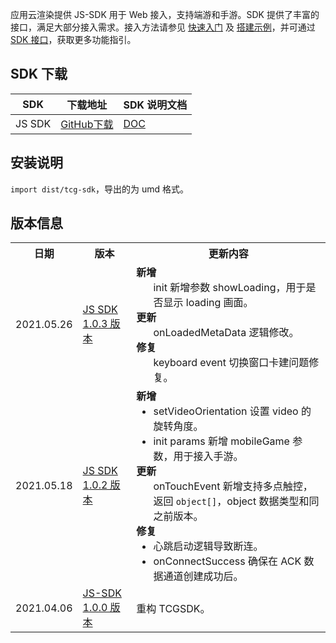 应用云渲染提供 JS-SDK 用于 Web 接入，支持端游和手游。SDK 提供了丰富的接口，满足大部分接入需求。接入方法请参见 [快速入门](https://tcloud-doc.isd.com/document/product/1547/72707?!editLang=zh&!preview) 及 [搭建示例](https://cloud.tencent.com/document/product/1162/56337)，并可通过 [SDK 接口](https://tcloud-doc.isd.com/document/product/1547/72694?!preview&!editLang=zh)，获取更多功能指引。

## SDK 下载 
| SDK  | 下载地址                           | SDK 说明文档                         |
| ------ | ------------------------------------------------------------ | ------------------------------------------------------------ |
| JS SDK | [GitHub下载](https://github.com/tencentyun/cloudgame-js-sdk) | [DOC](https://tcloud-doc.isd.com/document/product/1547/72694?!preview&!editLang=zh) |

## 安装说明

`import dist/tcg-sdk`，导出的为 umd 格式。

## 版本信息 
<table>
<tr><th>日期</th><th width="17%">版本</th><th>更新内容</th></tr>
<tr>
<td>2021.05.26 </td>
<td><a href="https://ex.cloud-gaming.myqcloud.com/cloud_gaming_web_sdk/tcg-sdk/1.0.3/index.js">JS SDK 1.0.3 版本</a></td>
<td>
<b>新增</b><ul style="margin:0">
init 新增参数 showLoading，用于是否显示 loading 画面。
</ul>
<b>更新</b><ul style="margin:0">
onLoadedMetaData 逻辑修改。
</ul>
<b>修复</b><ul style="margin:0">
keyboard event 切换窗口卡建问题修复。
</ul></td></tr>
<tr>
<td>2021.05.18</td>
<td><a href="https://ex.cloud-gaming.myqcloud.com/cloud_gaming_web_sdk/tcg-sdk/1.0.2/index.js">JS SDK 1.0.2 版本</a></td>
<td>
<b>新增</b><ul style="margin:0">
<li/>setVideoOrientation 设置 video 的旋转角度。
<li/>init params 新增 mobileGame 参数，用于接入手游。
</ul>
<b>更新</b><ul style="margin:0">
onTouchEvent 新增支持多点触控，返回 <code>object[]</code>，object 数据类型和同之前版本。
</ul>
<b>修复</b><ul style="margin:0">
<li/>心跳启动逻辑导致断连。
<li/>onConnectSuccess 确保在 ACK 数据通道创建成功后。
</ul></td></tr>
<tr>
<td>2021.04.06</td>
<td><a href="https://ex.cloud-gaming.myqcloud.com/cloud_gaming_web_sdk/tcg-sdk/1.0.0/index.js">JS-SDK 1.0.0 版本</a></td>
<td>重构 TCGSDK。
</ul></tr>
</tbody></table>




